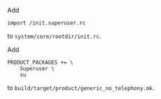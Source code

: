 Add
```
import /init.superuser.rc
```
to `system/core/rootdir/init.rc`.

Add
```
PRODUCT_PACKAGES += \
    Superuser \
    su
```
to `build/target/product/generic_no_telephony.mk`.
